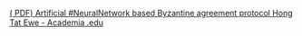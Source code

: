 [( PDF) Artificial #NeuralNetwork based Byzantine agreement protocol   Hong Tat Ewe - Academia .edu](https://qi.tc/qi/116697)